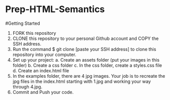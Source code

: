 # Prep-HTML-Semantics

#Getting Started

1.  FORK this repository
2.  CLONE this repository to your personal Github account and COPY the SSH address.
3.  Run the command $ git clone [paste your SSH address] to clone this repository into your computer.
4.  Set up your project:
    a.  Create an assets folder (put your images in this folder)
    b.  Create a css folder
    c.  In the css folder, create a styles.css file
    d.  Create an index.html file
5.  In the examples folder, there are 4 jpg images.  Your job is to recreate the jpg files in the index.html starting with 1.jpg and working your way through 4.jpg.
6.  Commit and Push your code.  

  
